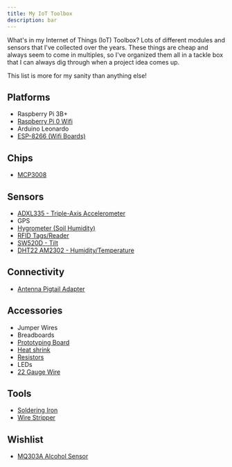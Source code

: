 ```yaml
---
title: My IoT Toolbox
description: bar
---
```


What's in my Internet of Things (IoT) Toolbox? Lots of different modules and sensors that I've collected over the years. These things are cheap and always seem to come in multiples, so I've organized them all in a tackle box that I can always dig through when a project idea comes up.

This list is more for my sanity than anything else!

## Platforms
* Raspberry Pi 3B+
* [Raspberry Pi 0 Wifi](https://amzn.to/2FgM6oA)
* Arduino Leonardo
* [ESP-8266 (Wifi Boards)](https://amzn.to/31GzErI)

## Chips
* [MCP3008](https://amzn.to/2Xiz5oS)

## Sensors
* [ADXL335 - Triple-Axis Accelerometer](https://amzn.to/2KSSVjM)
* GPS
* [Hygrometer (Soil Humidity)](https://amzn.to/2Zz2zMP)
* [RFID Tags/Reader](https://amzn.to/2Im6Zk4)
* [SW520D - Tilt](https://amzn.to/2MT522U)
* [DHT22 AM2302 - Humidity/Temperature](https://amzn.to/2FiQmnM)

## Connectivity
* [Antenna Pigtail Adapter](https://amzn.to/2Ffl80S)

## Accessories
* Jumper Wires
* Breadboards
* [Prototyping Board](https://amzn.to/2FgCbQ9)
* [Heat shrink](https://amzn.to/2IQwYzb)
* [Resistors](https://amzn.to/2Im2INN)
* LEDs
* [22 Gauge Wire](https://amzn.to/2Xhruqr)

## Tools
* [Soldering Iron](https://amzn.to/2IOYQDZ)
* [Wire Stripper](https://amzn.to/2MOiEfN)

## Wishlist
* [MQ303A Alcohol Sensor](https://www.seeedstudio.com/Grove-Alcohol-Sensor-p-764.html)
